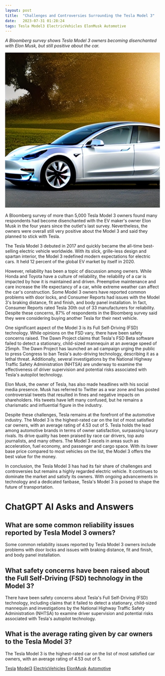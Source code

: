 ```yaml
---
layout: post
title:  "Challenges and Controversies Surrounding the Tesla Model 3"
date:   2023-07-31 01:28:24 
tags: Tesla Model3 ElectricVehicles ElonMusk Automotive
---
```

*A Bloomberg survey shows Tesla Model 3 owners becoming disenchanted with Elon Musk, but still positive about the car.*

![The Tesla Model 3 with its sleek design and futuristic features is surrounded by challenges and controversies that have not dampened its popularity. #Tesla #Model3 #ElectricVehicles](/assets/a368f44d-adc5-4a0d-961e-6e8768d5bfb9.jpg "Challenges and Controversies Surrounding the Tesla Model 3")

A Bloomberg survey of more than 5,000 Tesla Model 3 owners found many respondents had become disenchanted with the EV maker's owner Elon Musk in the four years since the outlet's last survey. Nevertheless, the owners were overall still very positive about the Model 3 and said they planned to stick with Tesla.

The Tesla Model 3 debuted in 2017 and quickly became the all-time best-selling electric vehicle worldwide. With its slick, grille-less design and spartan interior, the Model 3 redefined modern expectations for electric cars. It held 12 percent of the global EV market by itself in 2020.

However, reliability has been a topic of discussion among owners. While Honda and Toyota have a culture of reliability, the reliability of a car is impacted by how it is maintained and driven. Preemptive maintenance and care increase the life expectancy of a car, while extreme weather can affect the car's construction. Some Model 3 owners have reported common problems with door locks, and Consumer Reports had issues with the Model 3's braking distance, fit and finish, and body panel installation. In fact, Consumer Reports rated Tesla 30th out of 33 manufacturers for reliability. Despite these concerns, 87% of respondents in the Bloomberg survey said they were considering buying another Tesla for their next vehicle.

One significant aspect of the Model 3 is its Full Self-Driving (FSD) technology. While opinions on the FSD vary, there have been safety concerns raised. The Dawn Project claims that Tesla's FSD Beta software failed to detect a stationary, child-sized mannequin at an average speed of 25mph. The Dawn Project has launched an ad campaign urging the public to press Congress to ban Tesla's auto-driving technology, describing it as a lethal threat. Additionally, several investigations by the National Highway Traffic Safety Administration (NHTSA) are underway to examine the effectiveness of driver supervision and potential risks associated with Tesla's autopilot technology.

Elon Musk, the owner of Tesla, has also made headlines with his social media presence. Musk has referred to Twitter as a war zone and has posted controversial tweets that resulted in fines and negative impacts on shareholders. His tweets have left many confused, but he remains a charismatic and influential figure in the industry.

Despite these challenges, Tesla remains at the forefront of the automotive industry. The Model 3 is the highest-rated car on the list of most satisfied car owners, with an average rating of 4.53 out of 5. Tesla holds the lead among automotive brands in terms of owner satisfaction, surpassing luxury rivals. Its drive quality has been praised by race car drivers, top auto journalists, and many others. The Model 3 excels in areas such as acceleration, fuel economy, and passenger and cargo space. With its lower base price compared to most vehicles on the list, the Model 3 offers the best value for the money.

In conclusion, the Tesla Model 3 has had its fair share of challenges and controversies but remains a highly regarded electric vehicle. It continues to dominate the market and satisfy its owners. With ongoing advancements in technology and a dedicated fanbase, Tesla's Model 3 is poised to shape the future of transportation.


# ChatGPT AI Asks and Answers
## What are some common reliability issues reported by Tesla Model 3 owners?
Some common reliability issues reported by Tesla Model 3 owners include problems with door locks and issues with braking distance, fit and finish, and body panel installation.

## What safety concerns have been raised about the Full Self-Driving (FSD) technology in the Model 3?
There have been safety concerns about Tesla's Full Self-Driving (FSD) technology, including claims that it failed to detect a stationary, child-sized mannequin and investigations by the National Highway Traffic Safety Administration (NHTSA) to examine driver supervision and potential risks associated with Tesla's autopilot technology.

## What is the average rating given by car owners to the Tesla Model 3?
The Tesla Model 3 is the highest-rated car on the list of most satisfied car owners, with an average rating of 4.53 out of 5.


[Tesla](/tags/Tesla) [Model3](/tags/Model3) [ElectricVehicles](/tags/ElectricVehicles) [ElonMusk](/tags/ElonMusk) [Automotive](/tags/Automotive)